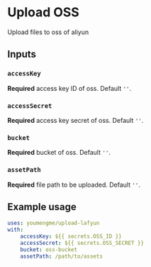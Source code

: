 # Upload OSS

Upload files to oss of aliyun

## Inputs

### `accessKey`

**Required** access key ID of oss. Default `''`.

### `accessSecret`

**Required** access key secret of oss. Default `''`.

### `bucket`

**Required** bucket of oss. Default `''`.

### `assetPath`

**Required** file path to be uploaded. Default `''`.

## Example usage

```yaml
uses: youmengme/upload-lafyun
with:
    accessKey: ${{ secrets.OSS_ID }}
    accessSecret: ${{ secrets.OSS_SECRET }}
    bucket: oss-bucket
    assetPath: /path/to/assets
```
